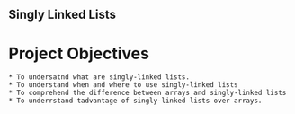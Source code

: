 ## Singly Linked Lists
# Project Objectives
	* To undersatnd what are singly-linked lists.
	* To understand when and where to use singly-linked lists
	* To comprehend the difference between arrays and singly-linked lists
	* To underrstand tadvantage of singly-linked lists over arrays.

